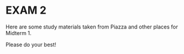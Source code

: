 EXAM 2
=========

Here are some study materials taken from Piazza and other places for Midterm 1.

Please do your best!
